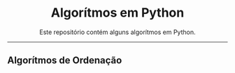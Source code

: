 <h1 align="center">Algorítmos em Python</h1>
<p align="center">Este repositório contém alguns algorítmos em Python.</p>

---
## Algorítmos de Ordenação
